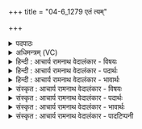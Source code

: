 +++
title = "04-6_1279 एतं त्यम्"

+++
<details><summary>पदपाठः</summary>

ए꣣त꣢म्। त्यम्। ह꣣रि꣡तः꣢। द꣡श꣢꣯। म꣣र्मृज्य꣡न्ते꣢। अ꣣पस्यु꣡वः꣢। या꣡भिः꣢꣯। म꣡दा꣢꣯य। शु꣡म्भ꣢꣯ते। १२७९।
</details>

<details><summary>अधिमन्त्रम् (VC)</summary>

- पवमानः सोमः
- राहूगण आङ्गिरसः
- गायत्री
- षड्जः
</details>

<details><summary>हिन्दी : आचार्य रामनाथ वेदालंकार - विषयः</summary>

अब देह में स्थित जीवात्मा के साधनों का वर्णन करते हैं।
</details>

<details><summary>हिन्दी : आचार्य रामनाथ वेदालंकार - पदार्थः</summary>

पदार्थान्वय -  (एतं त्यम्) इस उस देहधारी जीवात्मा को (अपस्युवः) ज्ञान और कर्म के उपार्जन की इच्छुक (दश हरितः) दस इन्द्रियाँ (मर्मृज्यन्ते) अतिशय अलङ्कृत करती हैं, (याभिः) जिन दस इन्द्रियों से वह (मदाय) सुखभोगार्थ (शुम्भते) शोभित होता है ॥६॥
</details>

<details><summary>हिन्दी : आचार्य रामनाथ वेदालंकार - भावार्थः</summary>

भावार्थ -  यदि शरीर में ज्ञान प्राप्त करनेवाला और कर्म करनेवाला जीवात्मा मन, बुद्धि एवं प्राणों सहित ज्ञानेन्द्रिय और कर्मेन्द्रिय रूप साधनों को न प्राप्त करे तो, कैसे सफल हो सकता है ॥६॥ इस खण्ड में जीवात्मा और परमारत्मा के विषय का वर्णन होने से इस खण्ड की पूर्व खण्ड के साथ सङ्गति है ॥ दशम अध्याय में तृतीय खण्ड समाप्त ॥
</details>

<details><summary>संस्कृत : आचार्य रामनाथ वेदालंकार - विषयः</summary>

अथ देहस्थस्य जीवात्मनः साधनानि वर्णयति।
</details>

<details><summary>संस्कृत : आचार्य रामनाथ वेदालंकार - पदार्थः</summary>

पदार्थान्वय -  (एतं त्यम्) अमुं देहधारिणं जीवात्मानम् (अपस्युवः) ज्ञानकर्मोपार्जनकामाः (दश हरितः) दश स्वस्वविषयहारीणि इन्द्रियाणि (मर्मृज्यन्ते) अतिशयेन अलङ्कुर्वन्ति।[मृजू शौचालङ्कारयोः,चुरादिः] (याभिः) यैर्दशभिः इन्द्रियैः सः (मदाय) सुखभोगाय (शुम्भते) शोभते।[शुम्भ शोभार्थे,तुदादिः। आत्मनेपदं छान्दसम्]॥६॥
</details>

<details><summary>संस्कृत : आचार्य रामनाथ वेदालंकार - भावार्थः</summary>

भावार्थ -  यदि देहे ज्ञाता कर्मकर्ता च जीवात्मा मनोबुद्धिप्राणसहितानि ज्ञानकर्मेन्द्रियरूपाणि साधनानि न प्राप्नुयात् तर्हि कथं सफलो भवेत् ॥६॥ अस्मिन् खण्डे जीवात्मपरमात्मविषयवर्णनादेतत्खण्डस्य पूर्वखण्डेन संगतिरस्ति ॥
</details>

<details><summary>संस्कृत : आचार्य रामनाथ वेदालंकार - पादटिप्पनी</summary>

टिप्पनी -   १. ऋ० ९।३८।३।
</details>
